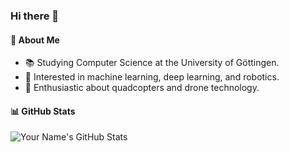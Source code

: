 ### Hi there 👋

#### 🌱 About Me

- 📚 Studying Computer Science at the University of Göttingen.
- 🤖 Interested in machine learning, deep learning, and robotics.
- 🚁 Enthusiastic about quadcopters and drone technology.

#### 📊 GitHub Stats

![Your Name's GitHub Stats](https://github-readme-stats.vercel.app/api?username=lkaesberg&show_icons=true&count_private=true&hide=issues,contribs&theme=dark)
